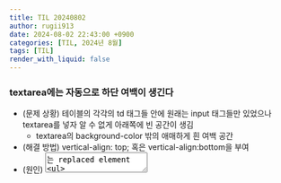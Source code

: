 ```yaml
---
title: TIL 20240802
author: rugii913
date: 2024-08-02 22:43:00 +0900
categories: [TIL, 2024년 8월]
tags: [TIL]
render_with_liquid: false
---
```


### textarea에는 자동으로 하단 여백이 생긴다
- (문제 상황) 테이블의 각각의 td 태그들 안에 원래는 input 태그들만 있었으나 textarea를 넣자 알 수 없게 아래쪽에 빈 공간이 생김
  - textarea의 background-color 밖의 애매하게 흰 여백 공간
- (해결 방법) vertical-align: top; 혹은 vertical-align:bottom을 부여
- (원인) <textarea>는 replaced element
  - replaced element의 position은 CSS의 영향을 받으나, 그 content는 문서의 CSS 스타일링의 영향을 받지 않음
  - replaced element로는 <img>, <video>, <iframe>, <embed>, <fencedframe>, type이 image인 <input>
  - 이러한 replaced element들 중 몇몇은 intrinsic dimensions 혹은 defined baseline를 가짐
    - 이는 vertical-align과 같은 CSS property에 의해 사용됨
- 참고 자료
  - [기타 블로그 - CSS textarea 하단에 자동으로 생기는 여백 없애기!](https://velog.io/@huewilliams/CSS-tertarea-하단에-자동으로-생기는-여백-없애기)
  - [MDN - Replaced elements](https://developer.mozilla.org/en-US/docs/Web/CSS/Replaced_element)
  - [MDN - \<textarea\>: The Textarea element](https://developer.mozilla.org/en-US/docs/Web/HTML/Element/textarea)

### CSS height: 100%; 동작하도록 설정하기
- 부모의 height가 설정되어있어야 함
- 참고 자료
  - [기타 블로그 - CSS에서 height: 100% 가 동작 하도록 설정하기](https://offbyone.tistory.com/341)
  - [MDN - height](https://developer.mozilla.org/en-US/docs/Web/CSS/height)
- 개인적으로는 height: 100%;처럼 비율로 주는 방식을 선호하지 않지만, 중간에 투입된 프로젝트에서 이미 이를 사용하고 있었기 때문에, 이해할 필요가 있었음
